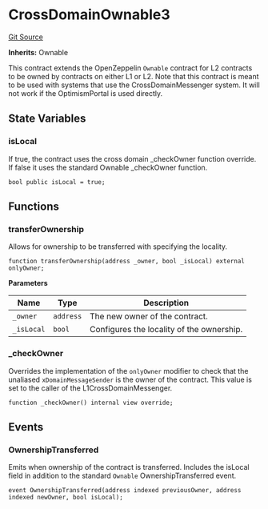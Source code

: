 # CrossDomainOwnable3
[Git Source](https://github.com/ethereum-optimism/optimism/blob/f7b73857601914eeea6fc4c1ba46ae99ca744d97/contracts/L2/CrossDomainOwnable3.sol)

**Inherits:**
Ownable

This contract extends the OpenZeppelin `Ownable` contract for L2 contracts to be owned
by contracts on either L1 or L2. Note that this contract is meant to be used with systems
that use the CrossDomainMessenger system. It will not work if the OptimismPortal is
used directly.


## State Variables
### isLocal
If true, the contract uses the cross domain _checkOwner function override. If false
it uses the standard Ownable _checkOwner function.


```solidity
bool public isLocal = true;
```


## Functions
### transferOwnership

Allows for ownership to be transferred with specifying the locality.


```solidity
function transferOwnership(address _owner, bool _isLocal) external onlyOwner;
```
**Parameters**

|Name|Type|Description|
|----|----|-----------|
|`_owner`|`address`|  The new owner of the contract.|
|`_isLocal`|`bool`|Configures the locality of the ownership.|


### _checkOwner

Overrides the implementation of the `onlyOwner` modifier to check that the unaliased
`xDomainMessageSender` is the owner of the contract. This value is set to the caller
of the L1CrossDomainMessenger.


```solidity
function _checkOwner() internal view override;
```

## Events
### OwnershipTransferred
Emits when ownership of the contract is transferred. Includes the
isLocal field in addition to the standard `Ownable` OwnershipTransferred event.


```solidity
event OwnershipTransferred(address indexed previousOwner, address indexed newOwner, bool isLocal);
```

